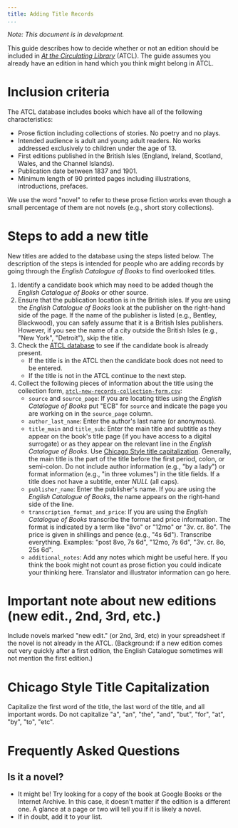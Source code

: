 ```yaml
---
title: Adding Title Records
...
```


*Note: This document is in development.*

This guide describes how to decide whether or not an edition should be included in [*At the Circulating Library*](https://www.victorianresearch.org/atcl/) (ATCL). The guide assumes you already have an edition in hand which you think might belong in ATCL.

# Inclusion criteria

The ATCL database includes books which have all of the following characteristics:

- Prose fiction including collections of stories. No poetry and no plays.
- Intended audience is adult and young adult readers. No works addressed exclusively to children under the age of 13.
- First editions published in the British Isles (England, Ireland, Scotland, Wales, and the Channel Islands).
- Publication date between 1837 and 1901.
- Minimum length of 90 printed pages including illustrations, introductions, prefaces.

We use the word "novel" to refer to these prose fiction works even though a small percentage of them are not novels (e.g., short story collections).

# Steps to add a new title

New titles are added to the database using the steps listed below.
The description of the steps is intended for people who are adding records by going through the *English Catalogue of Books* to find overlooked titles.

1. Identify a candidate book which may need to be added though the *English Catalogue of Books* or other source.
2. Ensure that the publication location is in the British isles. If you are using the *English Catalogue of Books* look at the publisher on the right-hand side of the page. If the name of the publisher is listed (e.g., Bentley, Blackwood), you can safely assume that it is a British Isles publishers.  However, if you see the name of a city outside the British Isles (e.g., "New York", "Detroit"), skip the title.
3. Check the [ATCL database](https://www.victorianresearch.org/atcl) to see if the candidate book is already present.
    - If the title is in the ATCL then the candidate book does not need to be entered.
    - If the title is not in the ATCL continue to the next step.
4. Collect the following pieces of information about the title using the collection form, [`atcl-new-records-collection-form.csv`](atcl-new-records-collection-form.csv):
    - `source` and `source_page`: If you are locating titles using the *English Catalogue of Books* put "ECB" for `source` and indicate the page you are working on in the `source_page` column.
    - `author_last_name`: Enter the author's last name (or anonymous).
    - `title_main` and `title_sub`: Enter the main title and subtitle as they appear on the book's title page (if you have access to a digital surrogate) or as they appear on the relevant line in the *English Catalogue of Books*.
      Use [Chicago Style title capitalization](#chicago-style-title-capitalization).
      Generally, the main title is the part of the title before the first period, colon, or semi-colon.
      Do not include author information (e.g., "by a lady") or format information (e.g., "in three volumes") in the title fields.
      If a title does not have a subtitle, enter *NULL* (all caps).
    - `publisher_name`: Enter the publisher's name. If you are using the *English Catalogue of Books*, the name appears on the right-hand side of the line.
    - `transcription_format_and_price`: If you are using the *English Catalogue of Books* transcribe the format and price information. The format is indicated by a term like "8vo" or "12mo" or "3v. cr. 8o". The price is given in shillings and pence (e.g., "4s 6d"). Transcribe everything. Examples: "post 8vo, 7s 6d", "12mo, 7s 6d", "3v. cr. 8o, 25s 6d".
    - `additional_notes`: Add any notes which might be useful here. If you think the book might not count as prose fiction you could indicate your thinking here. Translator and illustrator information can go here.

# Important note about new editions (new edit., 2nd, 3rd, etc.)

Include novels marked "new edit." (or 2nd, 3rd, etc) in your spreadsheet if the novel is not already in the ATCL. (Background: if a new edition comes out very quickly after a first edition, the English Catalogue sometimes will not mention the first edition.)

# Chicago Style Title Capitalization

Capitalize the first word of the title, the last word of the title, and all important words.
Do not capitalize "a", "an", "the", "and", "but", "for", "at", "by", "to", "etc".

# Frequently Asked Questions

## Is it a novel?

- It might be! Try looking for a copy of the book at Google Books or the Internet Archive. In this case, it doesn't matter if the edition is a different one. A glance at a page or two will tell you if it is likely a novel.
- If in doubt, add it to your list.
